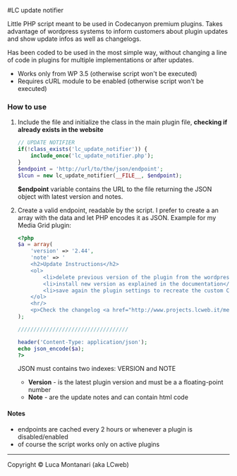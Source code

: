 #LC update notifier

Little PHP script meant to be used in Codecanyon premium plugins. Takes advantage of wordpress systems to inform customers about plugin updates and show update infos as well as changelogs.

Has been coded to be used in the most simple way, without changing a line of code in plugins for multiple implementations or after updates.

* Works only from WP 3.5 (otherwise script won't be executed)
* Requires cURL module to be enabled (otherwise script won't be executed)


### How to use

1. Include the file and initialize the class in the main plugin file, __checking if already exists in the website__
    
    ``` php
    // UPDATE NOTIFIER
    if(!class_exists('lc_update_notifier')) {
        include_once('lc_update_notifier.php');
    }
    $endpoint = 'http://url/to/the/json/endpoint';
    $lcun = new lc_update_notifier(__FILE__, $endpoint);
    ```
    __$endpoint__ variable contains the URL to the file returning the JSON object with latest version and notes.


2. Create a valid endpoint, readable by the script. I prefer to create a an array with the data and let PHP encodes it as JSON. Example for my Media Grid plugin:

    ``` php
    <?php
    $a = array(
        'version' => '2.44',
        'note' => '
        <h2>Update Instructions</h2>
        <ol>
            <li>delete previous version of the plugin from the wordpress plugin panel</li>
            <li>install new version as explained in the documentation</li>
            <li>save again the plugin settings to recreate the custom CSS</li>
        </ol>
        <hr/>
        <p>Check the changelog <a href="http://www.projects.lcweb.it/media-grid/changelog" target="_blank">here</a></p>'
    );
    
    ///////////////////////////////////
    
    header('Content-Type: application/json');
    echo json_encode($a);
    ?>
    ```
    JSON must contains two indexes: VERSION and NOTE
    
    * __Version__ - is the latest plugin version and must be a a floating-point number
    * __Note__ - are the update notes and can contain html code


#### Notes

* endpoints are cached every 2 hours or whenever a plugin is disabled/enabled
* of course the script works only on active plugins

* * *

Copyright &copy; Luca Montanari (aka LCweb)
